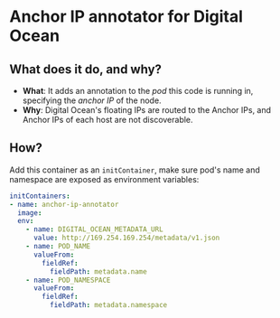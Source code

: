 # Anchor IP annotator for Digital Ocean

## What does it do, and why?

* **What**: It adds an annotation to the _pod_ this code is running in, specifying the _anchor IP_
of the node.
* **Why**: Digital Ocean's floating IPs are routed to the Anchor IPs, and Anchor IPs of each
  host are not discoverable. 

## How?

Add this container as an `initContainer`, make sure pod's name and namespace are exposed
as environment variables:

```yaml
initContainers:
- name: anchor-ip-annotator
  image:
  env:
    - name: DIGITAL_OCEAN_METADATA_URL
      value: http://169.254.169.254/metadata/v1.json
    - name: POD_NAME
      valueFrom:
        fieldRef:
          fieldPath: metadata.name
    - name: POD_NAMESPACE
      valueFrom:
        fieldRef:
          fieldPath: metadata.namespace
```
